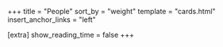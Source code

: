 +++
title = "People"
sort_by = "weight"
template = "cards.html"
insert_anchor_links = "left"

[extra]
show_reading_time = false
+++